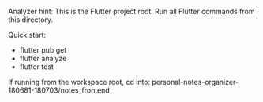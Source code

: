 Analyzer hint: This is the Flutter project root. Run all Flutter commands from this directory.

Quick start:
- flutter pub get
- flutter analyze
- flutter test

If running from the workspace root, cd into:
personal-notes-organizer-180681-180703/notes_frontend
